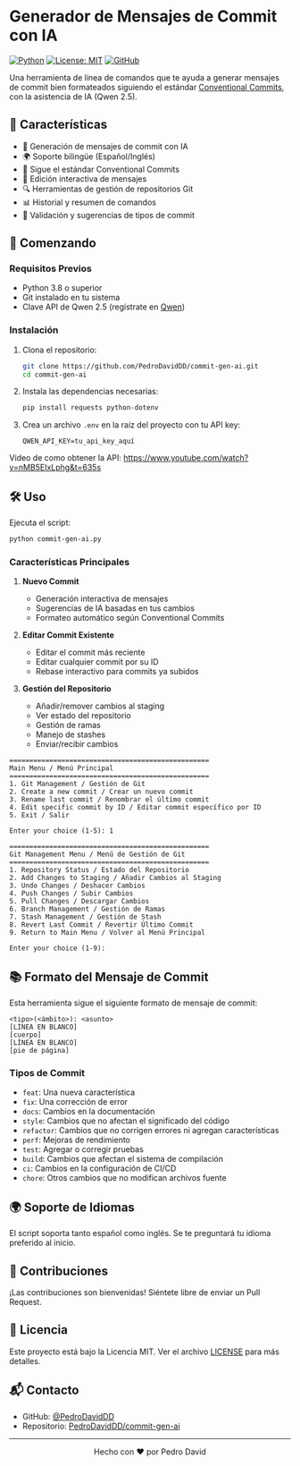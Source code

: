 # Generador de Mensajes de Commit con IA

[![Python](https://img.shields.io/badge/Python-3.8+-blue.svg)](https://www.python.org/downloads/)
[![License: MIT](https://img.shields.io/badge/License-MIT-yellow.svg)](https://opensource.org/licenses/MIT)
[![GitHub](https://img.shields.io/badge/Repo-GitHub-success)](https://github.com/PedroDavidDD/commit-gen-ai)

Una herramienta de línea de comandos que te ayuda a generar mensajes de commit bien formateados siguiendo el estándar [Conventional Commits](https://www.conventionalcommits.org/), con la asistencia de IA (Qwen 2.5).

## 🌟 Características

- 🤖 Generación de mensajes de commit con IA
- 🌍 Soporte bilingüe (Español/Inglés)
- 📝 Sigue el estándar Conventional Commits
- 🔄 Edición interactiva de mensajes
- 🔍 Herramientas de gestión de repositorios Git
- 📊 Historial y resumen de comandos
- 🎯 Validación y sugerencias de tipos de commit

## 🚀 Comenzando

### Requisitos Previos

- Python 3.8 o superior
- Git instalado en tu sistema
- Clave API de Qwen 2.5 (regístrate en [Qwen](https://qwen.ai/))

### Instalación

1. Clona el repositorio:
   ```bash
   git clone https://github.com/PedroDavidDD/commit-gen-ai.git
   cd commit-gen-ai
   ```

2. Instala las dependencias necesarias:
   ```bash
   pip install requests python-dotenv
   ```

3. Crea un archivo `.env` en la raíz del proyecto con tu API key:
   ```
   QWEN_API_KEY=tu_api_key_aquí
   ```

Video de como obtener la API: https://www.youtube.com/watch?v=nMB5EIxLphg&t=635s 

## 🛠 Uso

Ejecuta el script:
```bash
python commit-gen-ai.py
```

### Características Principales

1. **Nuevo Commit**
   - Generación interactiva de mensajes
   - Sugerencias de IA basadas en tus cambios
   - Formateo automático según Conventional Commits

2. **Editar Commit Existente**
   - Editar el commit más reciente
   - Editar cualquier commit por su ID
   - Rebase interactivo para commits ya subidos

3. **Gestión del Repositorio**
   - Añadir/remover cambios al staging
   - Ver estado del repositorio
   - Gestión de ramas
   - Manejo de stashes
   - Enviar/recibir cambios

```
==================================================
Main Menu / Menú Principal
==================================================
1. Git Management / Gestión de Git
2. Create a new commit / Crear un nuevo commit
3. Rename last commit / Renombrar el último commit
4. Edit specific commit by ID / Editar commit específico por ID
5. Exit / Salir

Enter your choice (1-5): 1

==================================================
Git Management Menu / Menú de Gestión de Git
==================================================
1. Repository Status / Estado del Repositorio
2. Add Changes to Staging / Añadir Cambios al Staging
3. Undo Changes / Deshacer Cambios
4. Push Changes / Subir Cambios
5. Pull Changes / Descargar Cambios
6. Branch Management / Gestión de Ramas
7. Stash Management / Gestión de Stash
8. Revert Last Commit / Revertir Último Commit
9. Return to Main Menu / Volver al Menú Principal

Enter your choice (1-9):
```

## 📚 Formato del Mensaje de Commit

Esta herramienta sigue el siguiente formato de mensaje de commit:

```
<tipo>(<ámbito>): <asunto>
[LÍNEA EN BLANCO]
[cuerpo]
[LÍNEA EN BLANCO]
[pie de página]
```

### Tipos de Commit

- `feat`: Una nueva característica
- `fix`: Una corrección de error
- `docs`: Cambios en la documentación
- `style`: Cambios que no afectan el significado del código
- `refactor`: Cambios que no corrigen errores ni agregan características
- `perf`: Mejoras de rendimiento
- `test`: Agregar o corregir pruebas
- `build`: Cambios que afectan el sistema de compilación
- `ci`: Cambios en la configuración de CI/CD
- `chore`: Otros cambios que no modifican archivos fuente

## 🌍 Soporte de Idiomas

El script soporta tanto español como inglés. Se te preguntará tu idioma preferido al inicio.

## 🤝 Contribuciones

¡Las contribuciones son bienvenidas! Siéntete libre de enviar un Pull Request.

## 📄 Licencia

Este proyecto está bajo la Licencia MIT. Ver el archivo [LICENSE](LICENSE) para más detalles.

## 📬 Contacto

- GitHub: [@PedroDavidDD](https://github.com/PedroDavidDD)
- Repositorio: [PedroDavidDD/commit-gen-ai](https://github.com/PedroDavidDD/commit-gen-ai)

---

<div align="center">
  Hecho con ❤️ por Pedro David
</div>
